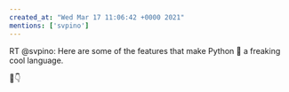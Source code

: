 ```yaml
---
created_at: "Wed Mar 17 11:06:42 +0000 2021"
mentions: ['svpino']
---
```


RT @svpino: Here are some of the features that make Python 🐍 a freaking cool language.

🧵👇